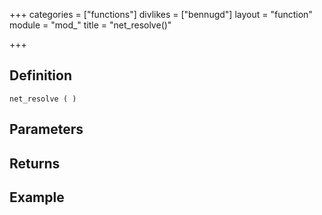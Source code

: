 +++
categories = ["functions"]
divlikes = ["bennugd"]
layout = "function"
module = "mod_"
title = "net_resolve()"

+++

## Definition

    net_resolve ( )

## Parameters

## Returns

## Example
